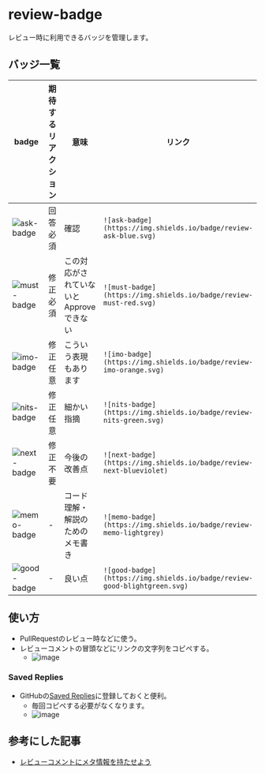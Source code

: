 # review-badge

レビュー時に利用できるバッジを管理します。

## バッジ一覧

| badge | 期待するリアクション | 意味 | リンク |
| --- | --- | --- | --- |
| ![ask-badge](https://img.shields.io/badge/review-ask-blue.svg) | 回答必須 | 確認 | `![ask-badge](https://img.shields.io/badge/review-ask-blue.svg)` |
| ![must-badge](https://img.shields.io/badge/review-must-red.svg) | 修正必須 | この対応がされていないと Approve できない | `![must-badge](https://img.shields.io/badge/review-must-red.svg)` |
| ![imo-badge](https://img.shields.io/badge/review-imo-orange.svg) | 修正任意 | こういう表現もあります | `![imo-badge](https://img.shields.io/badge/review-imo-orange.svg)` |
| ![nits-badge](https://img.shields.io/badge/review-nits-green.svg) | 修正任意 | 細かい指摘 | `![nits-badge](https://img.shields.io/badge/review-nits-green.svg)` |
| ![next-badge](https://img.shields.io/badge/review-next-blueviolet) | 修正不要 | 今後の改善点 | `![next-badge](https://img.shields.io/badge/review-next-blueviolet)` |
| ![memo-badge](https://img.shields.io/badge/review-memo-lightgrey) | - | コード理解・解説のためのメモ書き | `![memo-badge](https://img.shields.io/badge/review-memo-lightgrey)` |
| ![good-badge](https://img.shields.io/badge/review-good-blightgreen.svg) | - | 良い点 | `![good-badge](https://img.shields.io/badge/review-good-blightgreen.svg)` |

## 使い方

- PullRequestのレビュー時などに使う。
- レビューコメントの冒頭などにリンクの文字列をコピぺする。
  - ![image](https://github.com/user-attachments/assets/6ac5ccfe-44d2-410a-afb5-0473b46328e3)

### Saved Replies

- GitHubの[Saved Replies](https://docs.github.com/ja/get-started/writing-on-github/working-with-saved-replies/creating-a-saved-reply)に登録しておくと便利。
  - 毎回コピペする必要がなくなります。
  - ![image](https://github.com/user-attachments/assets/62026718-b05e-4ecb-9584-94e2cb8cf834)

## 参考にした記事

- [レビューコメントにメタ情報を持たせよう](https://zenn.dev/yumemi_inc/articles/review-badge)
